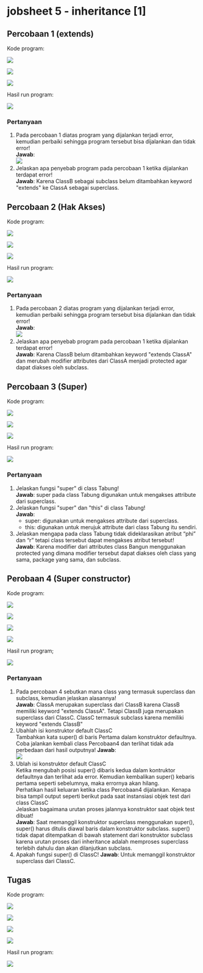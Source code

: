# jobsheet 5 - inheritance [1]

## Percobaan 1 (extends)

Kode program: <br>

![](img/Percobaan1ClassA.png)

![](img/Percobaan1ClassB.png)

![](img/Percobaan1ClassMain.png)

Hasil run program: <br>

![](img/Percobaan1HasilRun.png)

### Pertanyaan

1. Pada percobaan 1 diatas program yang dijalankan terjadi error, kemudian perbaiki sehingga program tersebut bisa dijalankan dan tidak error! <br>
    **Jawab**: <br>
    ![](img/Percobaan1Pertanyaan1.png)
2. Jelaskan apa penyebab program pada percobaan 1 ketika dijalankan terdapat error! <br>
    **Jawab**: Karena ClassB sebagai subclass belum ditambahkan keyword "extends" ke ClassA sebagai superclass.

## Percobaan 2 (Hak Akses)

Kode program: <br>

![](img/Percobaan2ClassA.png)

![](img/Percobaan2ClassB.png)

![](img/Percobaan2ClassMain.png)

Hasil run program: <br>

![](img/Percobaan2HasilRun.png)

### Pertanyaan

1. Pada percobaan 2 diatas program yang dijalankan terjadi error, kemudian perbaiki sehingga program tersebut bisa dijalankan dan tidak error! <br>
    **Jawab**: <br>
    ![](img/Percobaan2Pertanyaan1.png)
2. Jelaskan apa penyebab program pada percobaan 1 ketika dijalankan terdapat error! <br>
    **Jawab**: Karena ClassB belum ditambahkan keyword "extends ClassA" dan merubah modifier attributes dari ClassA menjadi protected agar dapat diakses oleh subclass.

## Percobaan 3 (Super)

Kode program: <br>

![](img/Percobaan3ClassBangun.png)

![](img/Percobaan3ClassTabung.png)

![](img/Percobaan3ClassMain.png)

Hasil run program: <br>

![](img/Percobaan3HasilRun.png)

### Pertanyaan
1. Jelaskan fungsi "super" di class Tabung! <br>
    **Jawab**: super pada class Tabung digunakan untuk mengakses attribute dari superclass.
2. Jelaskan fungsi "super" dan "this" di class Tabung! <br>
    **Jawab**: <br>
    - super: digunakan untuk mengakses attribute dari superclass.
    - this: digunakan untuk merujuk attribute dari class Tabung itu sendiri.
3. Jelaskan mengapa pada class Tabung tidak dideklarasikan atribut “phi” dan “r” tetapi class tersebut dapat mengakses atribut tersebut! <br>
    **Jawab**: Karena modifier dari attributes class Bangun menggunakan protected yang dimana modifier tersebut dapat diakses oleh class yang sama, package yang sama, dan subclass.

## Perobaan 4 (Super constructor)

Kode program: <br>

![](img/Percobaan4ClassA.png)

![](img/Percobaan4ClassB.png)

![](img/Percobaan4ClassC.png)

![](img/Percobaan4ClassMain.png)

Hasil run program; <br>

![](img/Percobaan4HasilRun.png)

### Pertanyaan

1. Pada percobaan 4 sebutkan mana class yang termasuk superclass dan subclass, kemudian jelaskan alasannya! <br>
    **Jawab**: ClassA merupakan superclass dari ClassB karena ClassB memiliki keyword "extends ClassA". Tetapi ClassB juga merupakan superclass dari ClassC. ClassC termasuk subclass karena memiliki keyword "extends ClassB"
2. Ubahlah isi konstruktor default ClassC <br> 
   Tambahkan kata super() di baris Pertama dalam konstruktor defaultnya. Coba jalankan
   kembali class Percobaan4 dan terlihat tidak ada perbedaan dari hasil outputnya!
    **Jawab**: <br>
    ![](img/Percobaan4Pertanyaan2.png)
3. Ublah isi konstruktor default ClassC <br>
   Ketika mengubah posisi super() dibaris kedua dalam kontruktor defaultnya dan terlihat ada error. Kemudian kembalikan super() kebaris pertama seperti sebelumnya, maka errornya akan hilang. <br>
   Perhatikan hasil keluaran ketika class Percobaan4 dijalankan. Kenapa bisa tampil output seperti berikut pada saat instansiasi objek test dari class ClassC <br>
   Jelaskan bagaimana urutan proses jalannya konstruktor saat objek test dibuat! <br>
    **Jawab**: Saat memanggil konstruktor superclass menggunakan super(), super() harus ditulis diawal baris dalam konstruktor subclass. super() tidak dapat ditempatkan di bawah statement dari konstruktor subclass karena urutan proses dari inheritance adalah memproses superclass terlebih dahulu dan akan dilanjutkan subclass.
4. Apakah fungsi super() di ClassC!
    **Jawab**: Untuk memanggil konstruktor superclass dari ClassC.

## Tugas

Kode program: <br>

![](img/TugasClassDaftarGaji.png)

![](img/TugasClassDosen.png)

![](img/TugasClassPegawai.png)

![](img/TugasClassMain.png)

Hasil run program: <br>

![](img/TugasHasilRun.png)